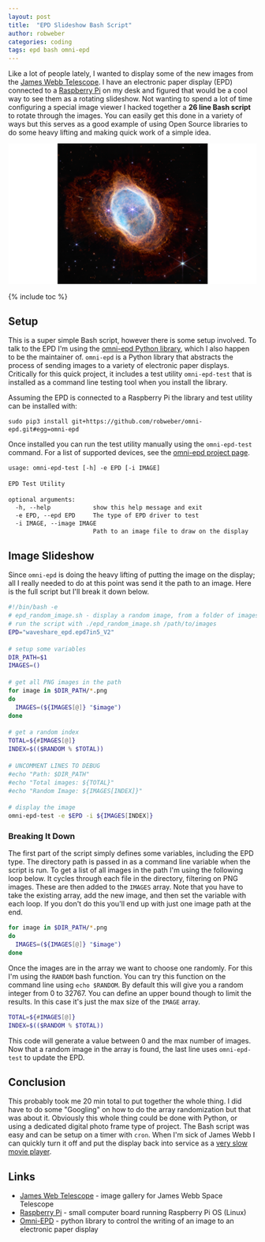 ```yaml
---
layout: post
title:  "EPD Slideshow Bash Script"
author: robweber
categories: coding
tags: epd bash omni-epd
---
```


Like a lot of people lately, I wanted to display some of the new images from the [James Webb Telescope][james-web-homepage]. I have an electronic paper display (EPD) connected to a [Raspberry Pi][raspberry-pi-homepage] on my desk and figured that would be a cool way to see them as a rotating slideshow. Not wanting to spend a lot of time configuring a special image viewer I hacked together a __26 line Bash script__ to rotate through the images. You can easily get this done in a variety of ways but this serves as a good example of using Open Source libraries to do some heavy lifting and making quick work of a simple idea.

![James Webb - Southern Ring Nebula](/images/2022-08/southern_ring_nebula.png)

<!--more-->

{% include toc %}

## Setup

This is a super simple Bash script, however there is some setup involved. To talk to the EPD I'm using the [omni-epd Python library][omni-epd], which I also happen to be the maintainer of. `omni-epd` is a Python library that abstracts the process of sending images to a variety of electronic paper displays. Critically for this quick project, it includes a test utility `omni-epd-test` that is installed as a command line testing tool when you install the library.

Assuming the EPD is connected to a Raspberry Pi the library and test utility can be installed with:

```
sudo pip3 install git+https://github.com/robweber/omni-epd.git#egg=omni-epd
```

Once installed you can run the test utility manually using the `omni-epd-test` command. For a list of supported devices, see the [omni-epd project page](https://github.com/robweber/omni-epd#displays-implemented).

```
usage: omni-epd-test [-h] -e EPD [-i IMAGE]

EPD Test Utility

optional arguments:
  -h, --help            show this help message and exit
  -e EPD, --epd EPD     The type of EPD driver to test
  -i IMAGE, --image IMAGE
                        Path to an image file to draw on the display
```

## Image Slideshow

Since `omni-epd` is doing the heavy lifting of putting the image on the display; all I really needed to do at this point was send it the path to an image.  Here is the full script but I'll break it down below.

```bash
#!/bin/bash -e
# epd_random_image.sh - display a random image, from a folder of images, on an EPD
# run the script with ./epd_random_image.sh /path/to/images
EPD="waveshare_epd.epd7in5_V2"

# setup some variables
DIR_PATH=$1
IMAGES=()

# get all PNG images in the path
for image in $DIR_PATH/*.png
do
  IMAGES=(${IMAGES[@]} "$image")
done

# get a random index
TOTAL=${#IMAGES[@]}
INDEX=$(($RANDOM % $TOTAL))

# UNCOMMENT LINES TO DEBUG
#echo "Path: $DIR_PATH"
#echo "Total images: ${TOTAL}"
#echo "Random Image: ${IMAGES[INDEX]}"

# display the image
omni-epd-test -e $EPD -i ${IMAGES[INDEX]}
```

### Breaking It Down

The first part of the script simply defines some variables, including the EPD type. The directory path is passed in as a command line variable when the script is run. To get a list of all images in the path I'm using the following loop below. It cycles through each file in the directory, filtering on PNG images. These are then added to the `IMAGES` array. Note that you have to take the existing array, add the new image, and then set the variable with each loop. If you don't do this you'll end up with just one image path at the end.

```bash
for image in $DIR_PATH/*.png
do
  IMAGES=(${IMAGES[@]} "$image")
done
```

Once the images are in the array we want to choose one randomly. For this I'm using the `RANDOM` bash function. You can try this function on the command line using `echo $RANDOM`. By default this will give you a random integer from 0 to 32767. You can define an upper bound though to limit the results. In this case it's just the max size of the `IMAGE` array.

```bash
TOTAL=${#IMAGES[@]}
INDEX=$(($RANDOM % $TOTAL))
```

This code will generate a value between 0 and the max number of images. Now that a random image in the array is found, the last line uses `omni-epd-test` to update the EPD.

## Conclusion

This probably took me 20 min total to put together the whole thing. I did have to do some "Googling" on how to do the array randomization but that was about it. Obviously this whole thing could be done with Python, or using a dedicated digital photo frame type of project. The Bash script was easy and can be setup on a timer with `cron`. When I'm sick of James Webb I can quickly turn it off and put the display back into service as a [very slow movie player](https://www.google.com/search?q=very+slow+movie+player).

## Links

* [James Web Telescope][james-web-homepage] - image gallery for James Webb Space Telescope
* [Raspberry Pi][raspberry-pi-homepage] - small computer board running Raspberry Pi OS (Linux)
* [Omni-EPD][omni-epd] - python library to control the writing of an image to an electronic paper display

[james-web-homepage]: https://webbtelescope.org/news/first-images/gallery
[raspberry-pi-homepage]: https://www.raspberrypi.com/
[omni-epd]: https://github.com/robweber/omni-epd

